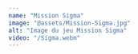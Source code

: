 ```yaml
---
name: "Mission Sigma"
image: "@assets/Mission-Sigma.jpg"
alt: "Image du jeu Mission Sigma"
video: "/Sigma.webm"
---
```

